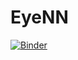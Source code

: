 # EyeNN
[![Binder](https://mybinder.org/badge_logo.svg)](https://mybinder.org/v2/gh/matheusrbg/EyeNN/HEAD?urlpath=%2Fvoila%2Frender%2Fclassifier.ipynb)

